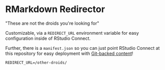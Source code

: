 # RMarkdown Redirector

"These are not the droids you're looking for"

Customizable, via a `REDIRECT_URL` environment variable for easy configuration
inside of RStudio Connect.

Further, there is a `manifest.json` so you can just point RStudio Connect at
this repository for easy deployment with [Git-backed
content](https://blog.rstudio.com/2019/06/24/rstudio-connect-1-7-6/)!

```
REDIRECT_URL=/other-droids/
```
